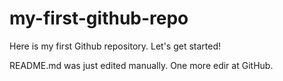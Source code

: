 # my-first-github-repo
Here is my first Github repository. Let's get started!

README.md was just edited manually. One more edir at GitHub.
